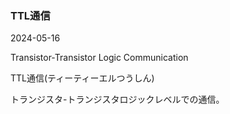 <article id="TTL通信">

### TTL通信

<p class="st_update_header">2024-05-16</p>
<p class="st_name_header_en">Transistor-Transistor Logic Communication</p>
<p class="st_name_header_jp">TTL通信(ティーティーエルつうしん)</p>
<div class="article_explanation">トランジスタ-トランジスタロジックレベルでの通信。</div>
</article>
